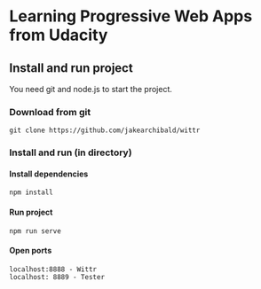 # Learning Progressive Web Apps from Udacity
## Install and run project
You need git and node.js to start the project.
### Download from git
```
git clone https://github.com/jakearchibald/wittr
```

### Install and run (in directory)
#### Install dependencies
```
npm install
```

#### Run project
```
npm run serve
```

#### Open ports
```
localhost:8888 - Wittr  
localhost: 8889 - Tester
```

